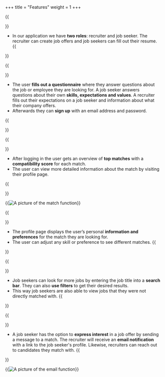 +++
title = "Features"
weight = 1
+++

{{<section title="User roles">}} 
- In our application we have **two roles**: recruiter and job seeker. The recruiter can create job offers and job seekers can fill out their resume.
{{</section>}}

{{<section title="Simple sign up">}}
- The user **fills out a questionnaire** where they answer questions about the job or employee they are looking for. A job seeker answers questions about their own **skills, expectations and values**. A recruiter fills out their expectations on a job seeker and information about what their company offers.
- Afterwards they can **sign up** with an email address and password.

{{</section>}}

{{<section title="Matches page">}}
- After logging in the user gets an overview of **top matches** with a **compatibility score** for each match. 
- The user can view more detailed information about the match by visiting their profile page.

{{</section>}}

{{<image src="screenshot_matches.png" alt="A picture of the match function" caption="User can view their matches">}}

{{<section title="Personal profile">}}
- The profile page displays the user’s personal **information and preferences** for the match they are looking for. 
- The user can adjust any skill or preference to see different matches. 
{{</section>}}

{{<section title="Job search">}}
- Job seekers can look for more jobs by entering the job title into a **search bar**. They can also **use filters** to get their desired results.
- This way job seekers are also able to view jobs that they were not directly matched with.
{{</section>}}

{{<section title="Email notification">}}
- A job seeker has the option to **express interest** in a job offer by sending a message to a match. The recruiter will receive an **email notification** with a link to the job seeker's profile. Likewise, recruiters can reach out to candidates they match with.
{{</section>}}

{{<image src="screenshot_email.png" alt="A picture of the email function" caption="Email function">}}
